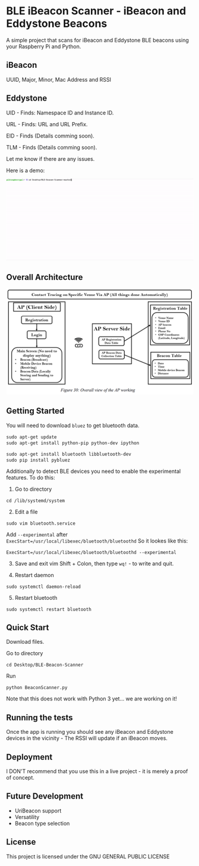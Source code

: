 # BLE iBeacon Scanner - iBeacon and Eddystone Beacons

A simple project that scans for iBeacon and Eddystone BLE beacons using your Raspberry Pi and Python.

## iBeacon

UUID, Major, Minor, Mac Address and RSSI

## Eddystone

UID - Finds: Namespace ID and Instance ID.

URL - Finds: URL and URL Prefix.

EID - Finds (Details comming soon).

TLM - Finds (Details comming soon).

Let me know if there are any issues.

Here is a demo:

![](BLEBeaconDemo.gif)

## Overall Architecture

![Screenshot](architecture.png)

## Getting Started

You will need to download `bluez` to get bluetooth data.

```
sudo apt-get update
sudo apt-get install python-pip python-dev ipython
```

```
sudo apt-get install bluetooth libbluetooth-dev
sudo pip install pybluez
```

Additionally to detect BLE devices you need to enable the experimental features. To do this:

1. Go to directory

```
cd /lib/systemd/system
```

2. Edit a file

```
sudo vim bluetooth.service
```

Add `--experimental` after `ExecStart=/usr/local/libexec/bluetooth/bluetoothd`
So it lookes like this:

```
ExecStart=/usr/local/libexec/bluetooth/bluetoothd --experimental
```

3. Save and exit vim
   Shift + Colon, then type `wq!` - to write and quit.

4. Restart daemon

```
sudo systemctl daemon-reload
```

5. Restart bluetooth

```
sudo systemctl restart bluetooth
```

## Quick Start

Download files.

Go to directory

```
cd Desktop/BLE-Beacon-Scanner
```

Run

```
python BeaconScanner.py
```

Note that this does not work with Python 3 yet... we are working on it!

## Running the tests

Once the app is running you should see any iBeacon and Eddystone devices in the vicinity - The RSSI will update if an iBeacon moves.

## Deployment

I DON'T recommend that you use this in a live project - it is merely a proof of concept.

## Future Development

- UriBeacon support
- Versatility
- Beacon type selection

## License

This project is licensed under the GNU GENERAL PUBLIC LICENSE
